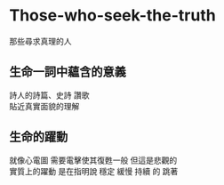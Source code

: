 # Those-who-seek-the-truth
那些尋求真理的人

## 生命一詞中蘊含的意義

詩人的詩篇、史詩 讚歌  
貼近真實面貌的理解


## 生命的躍動
 
就像心電圖 需要電擊使其復甦一般 但這是悲觀的  
實質上的躍動 是在指明說 穩定 緩慢 持續 的 跳著






